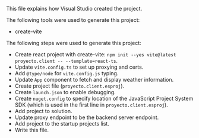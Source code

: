 This file explains how Visual Studio created the project.

The following tools were used to generate this project:
- create-vite

The following steps were used to generate this project:
- Create react project with create-vite: `npm init --yes vite@latest proyecto.client -- --template=react-ts`.
- Update `vite.config.ts` to set up proxying and certs.
- Add `@type/node` for `vite.config.js` typing.
- Update `App` component to fetch and display weather information.
- Create project file (`proyecto.client.esproj`).
- Create `launch.json` to enable debugging.
- Create `nuget.config` to specify location of the JavaScript Project System SDK (which is used in the first line in `proyecto.client.esproj`).
- Add project to solution.
- Update proxy endpoint to be the backend server endpoint.
- Add project to the startup projects list.
- Write this file.
